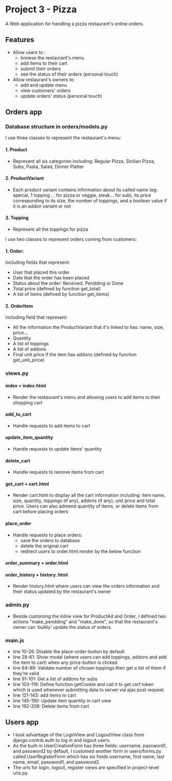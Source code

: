 # Project 3 - Pizza

A Web application for handling a pizza restaurant's online orders.

## Features
- Allow users to :
    - browse the restaurant's menu
    - add items to their cart
    - submit their orders
    - see the status of their orders (personal touch)
- Allow restaurant's owners to:
    - add and update menu
    - view customers' orders
    - update orders' status (personal touch)

## Orders app

### Database structure in orders/models.py
I use three classes to represent the restaurant's menu:

#### 1. Product
- Represent all six categories including: Regular Pizza, Sicilian Pizza, Subs, Pasta, Salad,  Dinner Platter

#### 2. ProductVariant
- Each product variant contains information about its called name (eg: special, 1 topping ... for pizza or veggie, steak... for sub), its price corresponding to its size, the number of toppings, and a boolean value if it is an addon variant or not

#### 3. Topping
- Represent all the toppings for pizza

I use two classes to represent orders coming from customers:
#### 1. Order:
Including fields that represent:
- User that placed this order
- Date that the order has been placed
- Status about the order: Received, Pendding or Done
- Total price (defined by function get_total)
- A list of items (defined by function get_items)

#### 2. OrderItem
Including field that represent:
- All the information the ProductVariant that it's linked to has: name, size, price...
- Quantity
- A list of toppings
- A list of addons
- Final unit price if the item has addons (defined by function get_unit_price)

### views.py
#### index + index.html
- Render the restaurant's menu and allowing users to add items to their shopping cart

#### add_to_cart
- Handle requests to add items to cart

#### update_item_quantity
- Handle requests to update items' quantity

#### delete_cart
- Handle requests to remove items from cart

#### get_cart + cart.html
- Render cart.html to display all the cart information including: item name, size, quantity, toppings (if any), addons (if any), unit price and total price. Users can also admend quantity of items, or delete items from cart before placing orders

#### place_order
- Handle requests to place orders:
    - save the orders to database
    - delete the original cart
    - redirect users to order.html render by the below function

#### order_summary + order.html

#### order_history + history. html
- Render history.html where users can view the orders information and their status updated by the restaurant's owner

### admin.py
- Beside customing the inline view for ProductAd and Order, I defined two actions "make_pendding" and "make_done", so that the restaurant's owner can 'bulkly' update the status of orders.

### main.js
- line 10-26: Disable the place-order-button by default
- line 28-61: Show modal (where users can add toppings, addons and add the item to cart) when any price-button is clicked
- line 64-89: Validate number of chosen toppings then get a list of them if they're valid
- line 91-101: Get a list of addons for subs
- line 103-119: Define function getCookie and call it to get csrf token which is used whenever submitting data to server via ajax post request.
- line 121-143: add items to cart
- line 145-190: Update item quantity in cart view
- line 192-208: Delete items from cart


## Users app
- I took advantage of the LoginView and LogoutView class from django.contrib.auth to log in and logout users.
- As the built-in UserCreationForm has three fields: username, password1, and password2 by default, I customed another form in users/forms.py called UserRegisterForm which has six fields username, first name, last name, email, password1, and password2.
- The urls for login, logout, register views are specified in project-level urls.py.




